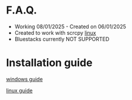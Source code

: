 # F.A.Q.
* Working 08/01/2025 - Created on 06/01/2025
* Created to work with scrcpy  [linux](https://github.com/Genymobile/scrcpy/blob/master/doc/linux.md)
* Bluestacks currently NOT SUPPORTED

# Installation guide

[windows guide](https://github.com/maikuITA/WolvesvilleADBOT/blob/main/guides/windows.md)

[linux guide](https://github.com/maikuITA/WolvesvilleADBOT/blob/main/guides/linux.md)